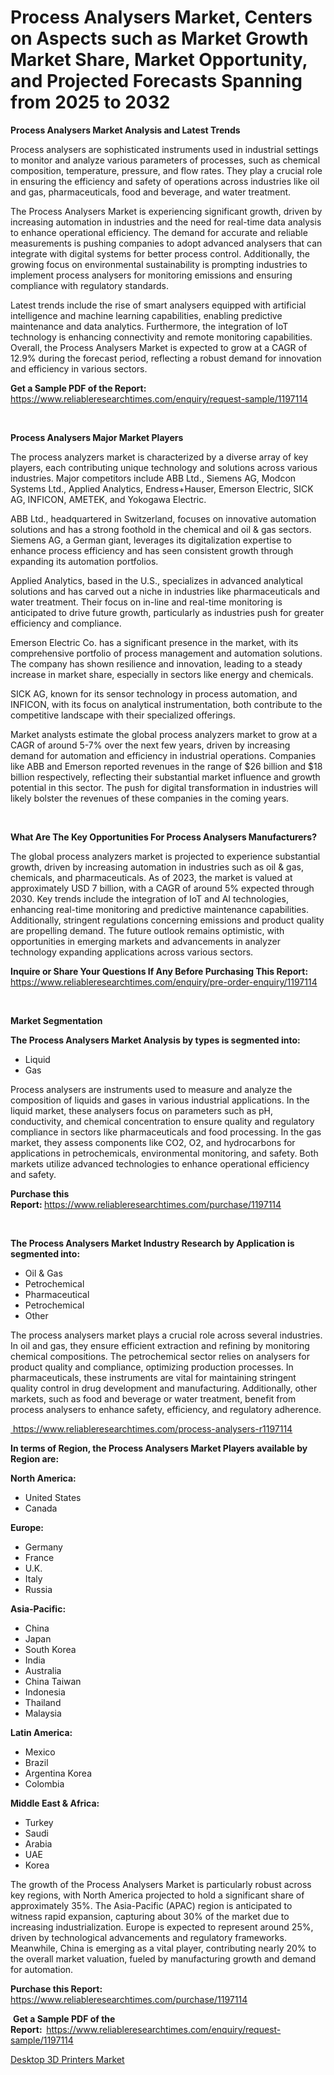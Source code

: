 <p><h1>Process Analysers Market, Centers on Aspects such as Market Growth Market Share, Market Opportunity, and Projected Forecasts Spanning from 2025 to 2032</h1></p><p><strong>Process Analysers Market Analysis and Latest Trends</strong></p>
<p><p>Process analysers are sophisticated instruments used in industrial settings to monitor and analyze various parameters of processes, such as chemical composition, temperature, pressure, and flow rates. They play a crucial role in ensuring the efficiency and safety of operations across industries like oil and gas, pharmaceuticals, food and beverage, and water treatment.</p><p>The Process Analysers Market is experiencing significant growth, driven by increasing automation in industries and the need for real-time data analysis to enhance operational efficiency. The demand for accurate and reliable measurements is pushing companies to adopt advanced analysers that can integrate with digital systems for better process control. Additionally, the growing focus on environmental sustainability is prompting industries to implement process analysers for monitoring emissions and ensuring compliance with regulatory standards.</p><p>Latest trends include the rise of smart analysers equipped with artificial intelligence and machine learning capabilities, enabling predictive maintenance and data analytics. Furthermore, the integration of IoT technology is enhancing connectivity and remote monitoring capabilities. Overall, the Process Analysers Market is expected to grow at a CAGR of 12.9% during the forecast period, reflecting a robust demand for innovation and efficiency in various sectors.</p></p>
<p><strong>Get a Sample PDF of the Report:&nbsp;</strong> <a href="https://www.reliableresearchtimes.com/enquiry/request-sample/1197114?utm_campaign=2638&utm_medium=2&utm_source=Github&utm_content=ia&utm_term=05032025&utm_id=process-analysers">https://www.reliableresearchtimes.com/enquiry/request-sample/1197114</a></p>
<p>&nbsp;</p>
<p><strong>Process Analysers Major Market Players</strong></p>
<p><p>The process analyzers market is characterized by a diverse array of key players, each contributing unique technology and solutions across various industries. Major competitors include ABB Ltd., Siemens AG, Modcon Systems Ltd., Applied Analytics, Endress+Hauser, Emerson Electric, SICK AG, INFICON, AMETEK, and Yokogawa Electric.</p><p>ABB Ltd., headquartered in Switzerland, focuses on innovative automation solutions and has a strong foothold in the chemical and oil & gas sectors. Siemens AG, a German giant, leverages its digitalization expertise to enhance process efficiency and has seen consistent growth through expanding its automation portfolios.</p><p>Applied Analytics, based in the U.S., specializes in advanced analytical solutions and has carved out a niche in industries like pharmaceuticals and water treatment. Their focus on in-line and real-time monitoring is anticipated to drive future growth, particularly as industries push for greater efficiency and compliance.</p><p>Emerson Electric Co. has a significant presence in the market, with its comprehensive portfolio of process management and automation solutions. The company has shown resilience and innovation, leading to a steady increase in market share, especially in sectors like energy and chemicals.</p><p>SICK AG, known for its sensor technology in process automation, and INFICON, with its focus on analytical instrumentation, both contribute to the competitive landscape with their specialized offerings.</p><p>Market analysts estimate the global process analyzers market to grow at a CAGR of around 5-7% over the next few years, driven by increasing demand for automation and efficiency in industrial operations. Companies like ABB and Emerson reported revenues in the range of $26 billion and $18 billion respectively, reflecting their substantial market influence and growth potential in this sector. The push for digital transformation in industries will likely bolster the revenues of these companies in the coming years.</p></p>
<p>&nbsp;</p>
<p><strong>What Are The Key Opportunities For Process Analysers Manufacturers?</strong></p>
<p><p>The global process analyzers market is projected to experience substantial growth, driven by increasing automation in industries such as oil & gas, chemicals, and pharmaceuticals. As of 2023, the market is valued at approximately USD 7 billion, with a CAGR of around 5% expected through 2030. Key trends include the integration of IoT and AI technologies, enhancing real-time monitoring and predictive maintenance capabilities. Additionally, stringent regulations concerning emissions and product quality are propelling demand. The future outlook remains optimistic, with opportunities in emerging markets and advancements in analyzer technology expanding applications across various sectors.</p></p>
<p><strong>Inquire or Share Your Questions If Any Before Purchasing This Report:</strong> <a href="https://www.reliableresearchtimes.com/enquiry/pre-order-enquiry/1197114?utm_campaign=2638&utm_medium=2&utm_source=Github&utm_content=ia&utm_term=05032025&utm_id=process-analysers">https://www.reliableresearchtimes.com/enquiry/pre-order-enquiry/1197114</a></p>
<p>&nbsp;</p>
<p><strong>Market Segmentation</strong></p>
<p><strong>The Process Analysers Market Analysis by types is segmented into:</strong></p>
<p><ul><li>Liquid</li><li>Gas</li></ul></p>
<p><p>Process analysers are instruments used to measure and analyze the composition of liquids and gases in various industrial applications. In the liquid market, these analysers focus on parameters such as pH, conductivity, and chemical concentration to ensure quality and regulatory compliance in sectors like pharmaceuticals and food processing. In the gas market, they assess components like CO2, O2, and hydrocarbons for applications in petrochemicals, environmental monitoring, and safety. Both markets utilize advanced technologies to enhance operational efficiency and safety.</p></p>
<p><strong>Purchase this Report:&nbsp;</strong><a href="https://www.reliableresearchtimes.com/purchase/1197114?utm_campaign=2638&utm_medium=2&utm_source=Github&utm_content=ia&utm_term=05032025&utm_id=process-analysers">https://www.reliableresearchtimes.com/purchase/1197114</a></p>
<p>&nbsp;</p>
<p><strong>The Process Analysers Market Industry Research by Application is segmented into:</strong></p>
<p><ul><li>Oil & Gas</li><li>Petrochemical</li><li>Pharmaceutical</li><li>Petrochemical</li><li>Other</li></ul></p>
<p><p>The process analysers market plays a crucial role across several industries. In oil and gas, they ensure efficient extraction and refining by monitoring chemical compositions. The petrochemical sector relies on analysers for product quality and compliance, optimizing production processes. In pharmaceuticals, these instruments are vital for maintaining stringent quality control in drug development and manufacturing. Additionally, other markets, such as food and beverage or water treatment, benefit from process analysers to enhance safety, efficiency, and regulatory adherence.</p></p>
<p><a href="https://www.reliableresearchtimes.com/process-analysers-r1197114?utm_campaign=2638&utm_medium=2&utm_source=Github&utm_content=ia&utm_term=05032025&utm_id=process-analysers">&nbsp;https://www.reliableresearchtimes.com/process-analysers-r1197114</a></p>
<p><strong>In terms of Region, the Process Analysers Market Players available by Region are:</strong></p>
<p>
    <p> <strong> North America: </strong>
        <ul>
            <li>United States</li>
            <li>Canada</li>
        </ul>
        </p> 
    <p> <strong> Europe: </strong>
        <ul>
            <li>Germany</li>
            <li>France</li>
            <li>U.K.</li>
            <li>Italy</li>
            <li>Russia</li>
        </ul>
        </p> 
    <p> <strong> Asia-Pacific: </strong>
        <ul>
            <li>China</li>
            <li>Japan</li>
            <li>South Korea</li>
            <li>India</li>
            <li>Australia</li>
            <li>China Taiwan</li>
            <li>Indonesia</li>
            <li>Thailand</li>
            <li>Malaysia</li>
        </ul>
        </p> 
    <p> <strong> Latin America: </strong>
        <ul>
            <li>Mexico</li>
            <li>Brazil</li>
            <li>Argentina Korea</li>
            <li>Colombia</li>
        </ul>
        </p> 
    <p> <strong> Middle East & Africa: </strong>
        <ul>
            <li>Turkey</li>
            <li>Saudi</li>
            <li>Arabia</li>
            <li>UAE</li>
            <li>Korea</li>
        </ul>
    </p>
    </p>
<p><p>The growth of the Process Analysers Market is particularly robust across key regions, with North America projected to hold a significant share of approximately 35%. The Asia-Pacific (APAC) region is anticipated to witness rapid expansion, capturing about 30% of the market due to increasing industrialization. Europe is expected to represent around 25%, driven by technological advancements and regulatory frameworks. Meanwhile, China is emerging as a vital player, contributing nearly 20% to the overall market valuation, fueled by manufacturing growth and demand for automation.</p></p>
<p><strong>Purchase this Report: </strong><a href="https://www.reliableresearchtimes.com/purchase/1197114?utm_campaign=2638&utm_medium=2&utm_source=Github&utm_content=ia&utm_term=05032025&utm_id=process-analysers">https://www.reliableresearchtimes.com/purchase/1197114</a></p>
<p>&nbsp;<strong>Get a Sample PDF of the Report:&nbsp;&nbsp;</strong><a href="https://www.reliableresearchtimes.com/enquiry/request-sample/1197114?utm_campaign=2638&utm_medium=2&utm_source=Github&utm_content=ia&utm_term=05032025&utm_id=process-analysers">https://www.reliableresearchtimes.com/enquiry/request-sample/1197114</a></p>
<p><strong></strong></p>
<p><p><a href="https://github.com/barnickclara79/Market-Research-Report-List-1/blob/main/desktop-3d-printers-market.md?utm_campaign=2638&utm_medium=2&utm_source=Github&utm_content=ia&utm_term=05032025&utm_id=process-analysers">Desktop 3D Printers Market</a></p></p>